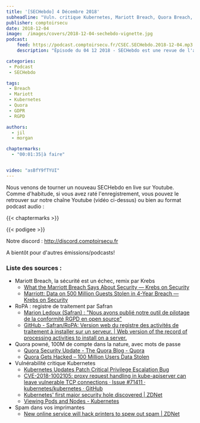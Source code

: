 ```yaml
---
title: '[SECHebdo] 4 Décembre 2018'
subheadline: "Vuln. critique Kubernetes, Mariott Breach, Quora Breach, Spam d'imprimante, RoPA, etc."
publisher: comptoirsecu
date: 2018-12-04
image:  /images/covers/2018-12-04-sechebdo-vignette.jpg
podcast:
    feed: https://podcast.comptoirsecu.fr/CSEC.SECHebdo.2018-12-04.mp3
    description: "Épisode du 04 12 2018 - SECHebdo est une revue de l'actualité cybersécurité réalisée en live sur Youtube, généralement le mardi soir."

categories:
 - Podcast
 - SECHebdo

tags:
 - Breach
 - Mariott
 - Kubernetes
 - Quora
 - GDPR
 - RGPD

authors:
  - jil
  - morgan

chaptermarks:
  - "00:01:35|à faire"


video: "asBfY9fTYUI"
---
```


Nous venons de tourner un nouveau SECHebdo en live sur Youtube. Comme d'habitude, si vous avez raté l'enregistrement, vous pouvez le retrouver sur notre chaîne Youtube (vidéo ci-dessus) ou bien au format podcast audio :

{{< chaptermarks >}}

{{< podigee >}}

Notre discord : <http://discord.comptoirsecu.fr>

A bientôt pour d'autres émissions/podcasts!

### Liste des sources :

*  Mariott Breach, la sécurité est un échec, remix par Krebs
	* [What the Marriott Breach Says About Security —  Krebs on Security](https://krebsonsecurity.com/2018/12/what-the-marriott-breach-says-about-security/)
	* [Marriott: Data on 500 Million Guests Stolen in 4-Year Breach —  Krebs on Security](https://krebsonsecurity.com/2018/11/marriott-data-on-500-million-guests-stolen-in-4-year-breach/)
*  RoPA : registre de traitement par Safran
	* [Marion Ledoux (Safran) : "Nous avons publié notre outil de pilotage de la conformité RGPD en open source"](https://www.journaldunet.com/solutions/dsi/1419319-marion-ledoux-safran/)
	* [GitHub - Safran/RoPA: Version web du registre des activités de traitement à installer sur un serveur. | Web version of the record of processing activities to install on a server.](https://github.com/Safran/RoPA)
*  Quora powné, 100M de compte dans la nature, avec mots de passe
	* [Quora Security Update - The Quora Blog - Quora](https://blog.quora.com/Quora-Security-Update)
	* [Quora Gets Hacked – 100 Million Users Data Stolen](https://thehackernews.com/2018/12/quora-hack.html)
*  Vulnérabilité critique Kubernetes
	* [Kubernetes Updates Patch Critical Privilege Escalation Bug](https://www.bleepingcomputer.com/news/security/kubernetes-updates-patch-critical-privilege-escalation-bug/)
	* [CVE-2018-1002105: proxy request handling in kube-apiserver can leave vulnerable TCP connections · Issue #71411 · kubernetes/kubernetes · GitHub](https://github.com/kubernetes/kubernetes/issues/71411)
	* [​Kubernetes' first major security hole discovered | ZDNet](https://www.zdnet.com/article/kubernetes-first-major-security-hole-discovered/)
	* [Viewing Pods and Nodes - Kubernetes](https://kubernetes.io/docs/tutorials/kubernetes-basics/explore/explore-intro/)
*  Spam dans vos imprimantes
	* [New online service will hack printers to spew out spam | ZDNet](https://www.zdnet.com/article/new-online-service-will-hack-printers-to-spew-out-spam/)
